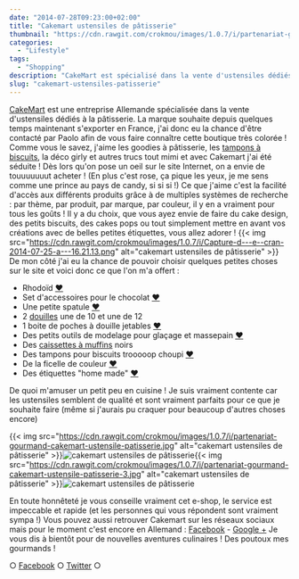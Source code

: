 ```yaml
---
date: "2014-07-28T09:23:00+02:00"
title: "Cakemart ustensiles de pâtisserie"
thumbnail: "https://cdn.rawgit.com/crokmou/images/1.0.7/i/partenariat-gourmand-cakemart-ustensile-patisserie-1.jpg"
categories:
  - "Lifestyle"
tags:
  - "Shopping"
description: "CakeMart est spécialisé dans la vente d'ustensiles dédiés à la pâtisserie. La marque souhaite depuis quelques temps maintenant s'exporter en France,..."
slug: "cakemart-ustensiles-patisserie"
---
```


[CakeMart](http://www.cakemart.fr/) est une entreprise Allemande spécialisée dans la vente d'ustensiles dédiés à la pâtisserie. La marque souhaite depuis quelques temps maintenant s'exporter en France, j'ai donc eu la chance d'être contacté par Paolo afin de vous faire connaître cette boutique très colorée ! Comme vous le savez, j'aime les goodies à pâtisserie, les [tampons à biscuits](http://www.cakemart.fr/emporte-pieces-biscuits), la déco girly et autres trucs tout mimi et avec Cakemart j'ai été séduite ! Dès lors qu'on pose un oeil sur le site Internet, on a envie de touuuuuuut acheter ! (En plus c'est rose, ça pique les yeux, je me sens comme une prince au pays de candy, si si si !) Ce que j'aime c'est la facilité d'accès aux différents produits grâce à de multiples systèmes de recherche : par thème, par produit, par marque, par couleur, il y en a vraiment pour tous les goûts ! Il y a du choix, que vous ayez envie de faire du cake design, des petits biscuits, des cakes pops ou tout simplement mettre en avant vos créations avec de belles petites étiquettes, vous allez adorer ! {{< img src="https://cdn.rawgit.com/crokmou/images/1.0.7/i/Capture-d---e--cran-2014-07-25-a---16.21.13.png" alt="cakemart ustensiles de pâtisserie" >}} De mon côté j'ai eu la chance de pouvoir choisir quelques petites choses sur le site et voici donc ce que l'on m'a offert :

*   Rhodoïd [❤](http://www.cakemart.fr/ustensiles-outils-de-cuisine/ustensiles-tous-materiaux/contour-pour-tartes-aide-a-la-confection-d-entree-et-dessert-3-cm-x-20-metres.html)
*   Set d'accessoires pour le chocolat [❤](http://www.cakemart.fr/ustensiles-outils-de-cuisine/ustensiles-tous-materiaux/wilton-candy-melts-set-de-3-accessoires.html)
*   Une petite spatule [❤](http://www.cakemart.fr/ustensiles-outils-de-cuisine/ustensiles-tous-materiaux/mini-spatule-8-x-8-cm.html)
*   2 [douilles](http://www.cakemart.fr/decoration-de-gateau/poches-a-douilles-et-douilles) une de 10 et une de 12
*   1 boite de poches à douille jetables [❤](http://www.cakemart.fr/decoration-de-gateau/poches-a-douilles-et-douilles/poches-a-douilles-seringues-patisserie/poche-a-douille-jetable-douille-100-pcs-16-x-30-cm.html)
*   Des petits outils de modelage pour glaçage et massepain [❤](http://www.cakemart.fr/decoration-de-gateau/outils-de-modelage/outils-de-modelage-pour-glacage-et-massepain-5-pieces.html)
*   Des [caissettes à muffins](http://www.cakemart.fr/caissettes-a-muffins-papier) noirs
*   Des tampons pour biscuits trooooop choupi [❤](http://www.cakemart.fr/emporte-pieces-biscuits/tampons-a-biscuits/Kitchen-Craft-Keks-Stempel-Set--6-cm-4-Motive.html)
*   De la ficelle de couleur [❤](http://www.cakemart.fr/etuis-cadeaux/rubans-et-bandes-decoratifs/fils-cordelettes/3-ficelles-de-couleurs-cordons-chacune-4-m.html)
*   Des étiquettes "home made" [❤](http://www.cakemart.fr/etuis-cadeaux/stickers-etiquettes/etiquettes-faites-main-16-pcs-brun.html)

De quoi m'amuser un petit peu en cuisine ! Je suis vraiment contente car les ustensiles semblent de qualité et sont vraiment parfaits pour ce que je souhaite faire (même si j'aurais pu craquer pour beaucoup d'autres choses encore)

{{< img src="https://cdn.rawgit.com/crokmou/images/1.0.7/i/partenariat-gourmand-cakemart-ustensile-patisserie.jpg" alt="cakemart ustensiles de pâtisserie" >}}![cakemart ustensiles de pâtisserie](https://cdn.rawgit.com/crokmou/images/1.0.7/i/partenariat-gourmand-cakemart-ustensile-patisserie-5.jpg){{< img src="https://cdn.rawgit.com/crokmou/images/1.0.7/i/partenariat-gourmand-cakemart-ustensile-patisserie-3.jpg" alt="cakemart ustensiles de pâtisserie" >}}![cakemart ustensiles de pâtisserie](https://cdn.rawgit.com/crokmou/images/1.0.7/i/partenariat-gourmand-cakemart-ustensile-patisserie-2.jpg)

En toute honnêteté je vous conseille vraiment cet e-shop, le service est impeccable et rapide (et les personnes qui vous répondent sont vraiment sympa !) Vous pouvez aussi retrouver Cakemart sur les réseaux sociaux mais pour le moment c'est encore en Allemand : [Facebook](https://www.facebook.com/meincupcake) - [Google +](https://plus.google.com/111848813596004920077/posts) Je vous dis à bientôt pour de nouvelles aventures culinaires ! Des poutoux mes gourmands !

○ [Facebook](https://www.facebook.com/crokmou.blog) ○ [Twitter](https://twitter.com/Crokmou) ○